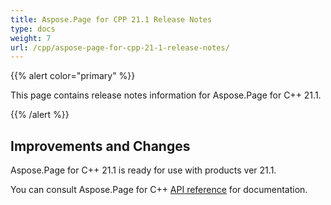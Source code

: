 ```yaml
---
title: Aspose.Page for CPP 21.1 Release Notes
type: docs
weight: 7
url: /cpp/aspose-page-for-cpp-21-1-release-notes/
---
```


{{% alert color="primary" %}}

This page contains release notes information for Aspose.Page for C++ 21.1.

{{% /alert %}}
## **Improvements and Changes**
Aspose.Page for C++ 21.1 is ready for use with products ver 21.1.


You can consult Aspose.Page for C++ [API reference](https://apireference.aspose.com/cpp/page/) for documentation.
